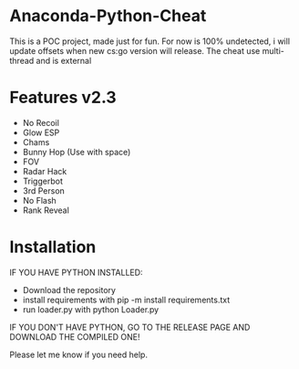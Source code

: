 # Anaconda-Python-Cheat

This is a POC project, made just for fun.
For now is 100% undetected, i will update offsets when new cs:go version will release.
The cheat use multi-thread and is external
# Features v2.3

- No Recoil
- Glow ESP 
- Chams
- Bunny Hop (Use with space)
- FOV
- Radar Hack
- Triggerbot 
- 3rd Person 
- No Flash 
- Rank Reveal

# Installation
IF YOU HAVE PYTHON INSTALLED:

- Download the repository
- install requirements with pip -m install requirements.txt
- run loader.py with python Loader.py

IF YOU DON'T HAVE PYTHON, GO TO THE RELEASE PAGE AND DOWNLOAD THE COMPILED ONE!    

Please let me know if you need help.
